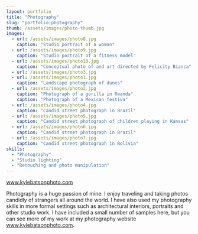 ```yaml
---
layout: portfolio
title: "Photography"
slug: "portfolio-photography"
thumb: /assets/images/photo-thumb.jpg
images:
  - url: /assets/images/photo8.jpg
    caption: "Studio portrait of a woman"
  - url: /assets/images/photo9.jpg
    caption: "Studio portrait of a fitness model"
  - url: /assets/images/photo10.jpg
    caption: "Conceptual photo of and art directed by Felicity Bianca"
  - url: /assets/images/photo3.jpg
  - url: /assets/images/photo1.jpg
    caption: "Landscape photograph of dunes"
  - url: /assets/images/photo2.jpg
    caption: "Photograph of a gorilla in Rwanda"
    caption: "Photograph of a Mexican festiva"
  - url: /assets/images/photo4.jpg
    caption: "Candid street photograph in Brazil"
  - url: /assets/images/photo5.jpg
    caption: "Candid street photograph of children playing in Kansas"
  - url: /assets/images/photo6.jpg
    caption: "Candid street photograph in Brazil"
  - url: /assets/images/photo7.jpg
    caption: "Candid street photograph in Bolivia"
skills:
  - "Photography"
  - "Studio lighting"
  - "Retouching and photo manipulation"
---
```

<p class="portfolioExternalLink"><a href="http://www.kylebatsonphoto.com/" title="Link to my photography website">www.kylebatsonphoto.com</a>
			<p>Photography is a huge passion of mine. I enjoy traveling and taking photos candidly of strangers all around the world. I have also used my photography skills in more formal settings such as architectural interiors, portraits and other studio work. I have included a small number of samples here, but you can see more of my work at my photography website <a href="http://www.kylebatsonphoto.com/">www.kylebatsonphoto.com</a>.</p>